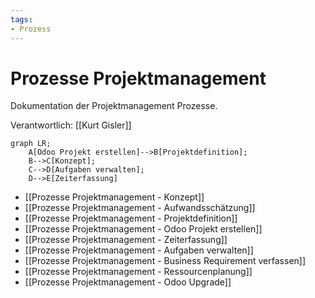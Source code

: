 ```yaml
---
tags:
- Prozess
---
```

# Prozesse Projektmanagement
Dokumentation der Projektmanagement Prozesse.

Verantwortlich: [[Kurt Gisler]]

```mermaid
graph LR;
    A[Odoo Projekt erstellen]-->B[Projektdefinition];
    B-->C[Konzept];
    C-->D[Aufgaben verwalten];
    D-->E[Zeiterfassung]
```

* [[Prozesse Projektmanagement - Konzept]]
* [[Prozesse Projektmanagement - Aufwandsschätzung]]
* [[Prozesse Projektmanagement - Projektdefinition]]
* [[Prozesse Projektmanagement - Odoo Projekt erstellen]]
* [[Prozesse Projektmanagement - Zeiterfassung]]
* [[Prozesse Projektmanagement - Aufgaben verwalten]]
* [[Prozesse Projektmanagement - Business Requirement verfassen]]
* [[Prozesse Projektmanagement - Ressourcenplanung]]
* [[Prozesse Projektmanagement - Odoo Upgrade]]